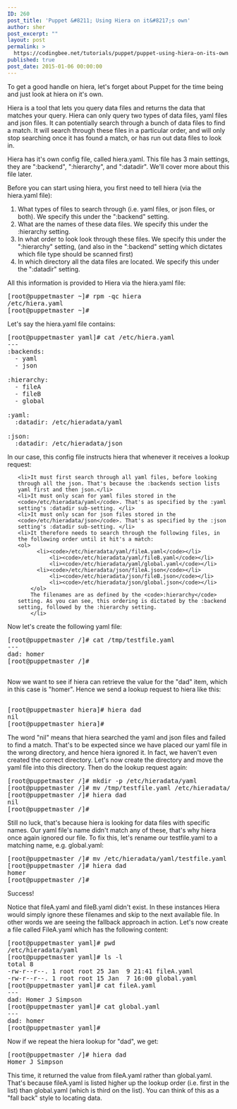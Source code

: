 ```yaml
---
ID: 260
post_title: 'Puppet &#8211; Using Hiera on it&#8217;s own'
author: sher
post_excerpt: ""
layout: post
permalink: >
  https://codingbee.net/tutorials/puppet/puppet-using-hiera-on-its-own
published: true
post_date: 2015-01-06 00:00:00
---
```

To get a good handle on hiera, let's forget about Puppet for the time being and just look at hiera on it's own. 

Hiera is a tool that lets you query data files and returns the data that matches your query. Hiera can only query two types of data files, yaml files and json files. It can potentially search through a bunch of data files to find a match. It will search through these files in a particular order, and will only stop searching once it has found a match, or has run out data files to look in.    

Hiera has it's own config file, called hiera.yaml. This file has 3 main settings, they are ":backend", ":hierarchy", and ":datadir". We'll cover more about this file later. 

Before you can start using hiera, you first need to tell hiera (via the hiera.yaml file):
  
<ol>
	<li>What types of files to search through (i.e. yaml files, or json files, or both). We specify this under the ":backend" setting.</li>
	<li>What are the names of these data files.  We specify this under the :hierarchy setting.</li>
	<li>In what order to look look through these files.  We specify this under the ":hierarchy" setting, (and also in the ":backend" setting which dictates which file type should be scanned first)</li>
	<li>In which directory all the data files are located.  We specify this under the ":datadir" setting.</li>
</ol>

All this information is provided to Hiera via the hiera.yaml file:

<pre>
[root@puppetmaster ~]# rpm -qc hiera
/etc/hiera.yaml
[root@puppetmaster ~]#
</pre>

Let's say the hiera.yaml file contains:

<pre>
[root@puppetmaster yaml]# cat /etc/hiera.yaml
---
:backends:
  - yaml
  - json

:hierarchy:
  - fileA
  - fileB
  - global

:yaml:
  :datadir: /etc/hieradata/yaml

:json:
  :datadir: /etc/hieradata/json
</pre>

In our case, this config file instructs hiera that whenever it receives a lookup request:

<ul>

	<li>It must first search through all yaml files, before looking through all the json. That's because the :backends section lists yaml first and then json.</li>
	<li>It must only scan for yaml files stored in the <code>/etc/hieradata/yaml</code>. That's as specified by the :yaml setting's :datadir sub-setting. </li>
	<li>It must only scan for json files stored in the <code>/etc/hieradata/json</code>. That's as specified by the :json setting's :datadir sub-setting. </li>
	<li>It therefore needs to search through the following files, in the following order until it hit's a match:
	<ol>
	      <li><code>/etc/hieradata/yaml/fileA.yaml</code></li>
              <li><code>/etc/hieradata/yaml/fileB.yaml</code></li>
              <li><code>/etc/hieradata/yaml/global.yaml</code></li>
	      <li><code>/etc/hieradata/json/fileA.json</code></li>
              <li><code>/etc/hieradata/json/fileB.json</code></li>
              <li><code>/etc/hieradata/json/global.json</code></li>              
        </ol>
        The filenames are as defined by the <code>:hierarchy</code> setting. As you can see, this ordering is dictated by the :backend setting, followed by the :hierarchy setting. 
        </li>
</ul>


Now let's create the following yaml file:

 
<pre>
[root@puppetmaster /]# cat /tmp/testfile.yaml
---
dad: homer
[root@puppetmaster /]#

</pre>

Now we want to see if hiera can retrieve the value for the "dad" item, which in this case is "homer". Hence we send a lookup request to hiera like this:

<pre> 
[root@puppetmaster hiera]# hiera dad
nil
[root@puppetmaster hiera]#
</pre>

The word "nil" means that hiera searched the yaml and json files and failed to find a match. That's to be expected since we have placed our yaml file in the wrong directory, and hence hiera ignored it. In fact, we haven't even created the correct directory. Let's now create the directory and move the yaml file into this directory. Then do the lookup request again:

<pre>
[root@puppetmaster /]# mkdir -p /etc/hieradata/yaml
[root@puppetmaster /]# mv /tmp/testfile.yaml /etc/hieradata/yaml/
[root@puppetmaster /]# hiera dad
nil
[root@puppetmaster /]#
</pre>
 
Still no luck, that's because hiera is looking for data files with specific names. Our yaml file's name didn't match any of these, that's why hiera once again ignored our file. To fix this, let's rename our testfile.yaml to a matching name, e.g. global.yaml:


<pre>
[root@puppetmaster /]# mv /etc/hieradata/yaml/testfile.yaml /etc/hieradata/yaml/global.yaml
[root@puppetmaster /]# hiera dad
homer
[root@puppetmaster /]#
</pre>

Success!

Notice that fileA.yaml and fileB.yaml didn't exist. In these instances Hiera would simply ignore these filenames and skip to the next available file. In other words we are seeing the fallback approach in action.  Let's now create a file called FileA.yaml which has the following content:

<pre>
[root@puppetmaster yaml]# pwd
/etc/hieradata/yaml
[root@puppetmaster yaml]# ls -l
total 8
-rw-r--r--. 1 root root 25 Jan  9 21:41 fileA.yaml
-rw-r--r--. 1 root root 15 Jan  7 16:00 global.yaml
[root@puppetmaster yaml]# cat fileA.yaml
---
dad: Homer J Simpson
[root@puppetmaster yaml]# cat global.yaml
---
dad: homer
[root@puppetmaster yaml]#
</pre>

Now if we repeat the hiera lookup for "dad", we get:

<pre>
[root@puppetmaster /]# hiera dad
Homer J Simpson
</pre>

This time, it returned the value from fileA.yaml rather than global.yaml. That's because fileA.yaml is listed higher up the lookup order (i.e. first in the list) than global.yaml (which is third on the list). You can think of this as a "fall back" style to locating data.